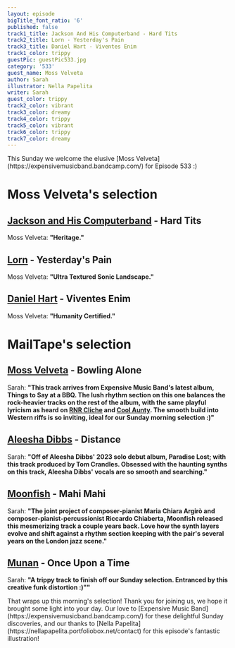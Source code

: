 ```yaml
---
layout: episode
bigTitle_font_ratio: '6'
published: false
track1_title: Jackson And His Computerband - Hard Tits
track2_title: Lorn - Yesterday's Pain
track3_title: Daniel Hart - Viventes Enim
track1_color: trippy
guestPic: guestPic533.jpg
category: '533'
guest_name: Moss Velveta
author: Sarah
illustrator: Nella Papelita
writer: Sarah
guest_color: trippy
track2_color: vibrant
track3_color: dreamy
track4_color: trippy
track5_color: vibrant
track6_color: trippy
track7_color: dreamy
---
```

<p id="introduction"> This Sunday we welcome the elusive [Moss Velveta](https://expensivemusicband.bandcamp.com/) for Episode 533 :) </p>

# Moss Velveta's selection

## [Jackson and His Computerband](https://feedingtuberecords.bandcamp.com/album/frame-slip) - Hard Tits
Moss Velveta: **"**Heritage.**"**

## [Lorn](https://solocareer.bandcamp.com/track/renaissance) - Yesterday's Pain
Moss Velveta: **"**Ultra Textured Sonic Landscape.**"**

## [Daniel Hart](https://versis.bandcamp.com/track/la-tierra) - Viventes Enim
Moss Velveta: **"**Humanity Certified.**"**

# MailTape's selection

## [Moss Velveta](https://expensivemusicband.bandcamp.com/) - Bowling Alone
Sarah: **"**This track arrives from Expensive Music Band's latest album, Things to Say at a BBQ. The lush rhythm section on this one balances the rock-heavier tracks on the rest of the album, with the same playful lyricism as heard on [RNR Cliche](https://expensivemusicband.bandcamp.com/track/rnr-cliche) and [Cool Aunty](https://expensivemusicband.bandcamp.com/track/cool-aunty). The smooth build into Western riffs is so inviting, ideal for our Sunday morning selection :)**"**

## [Aleesha Dibbs](https://www.instagram.com/aleeshadibbs/?hl=en-gb) - Distance
Sarah: **"**Off of Aleesha Dibbs' 2023 solo debut album, Paradise Lost; with this track produced by Tom Crandles. Obsessed with the haunting synths on this track, Aleesha Dibbs' vocals are so smooth and searching.**"**

## [Moonfish](https://moonfish.bandcamp.com/) - Mahi Mahi
Sarah: **"**The joint project of composer-pianist Maria Chiara Argirò and composer-pianist-percussionist Riccardo Chiaberta, Moonfish released this mesmerizing track a couple years back. Love how the synth layers evolve and shift against a rhythm section keeping with the pair's several years on the London jazz scene.**"**

## [Munan](https://www.instagram.com/p/CtdF0VMpM6j/?hl=en-gb) - Once Upon a Time
Sarah: **"**A trippy track to finish off our Sunday selection. Entranced by this creative funk distortion :)"**"**

<p id="outroduction">That wraps up this morning's selection! Thank you for joining us, we hope it brought some light into your day. Our love to [Expensive Music Band](https://expensivemusicband.bandcamp.com/) for these delightful Sunday discoveries, and our thanks to [Nella Papelita](https://nellapapelita.portfoliobox.net/contact) for this episode's fantastic illustration!</p>
